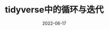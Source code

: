 ---
title: tidyverse中的循环与迭代
author: ''
date: '2022-06-17'
slug: tidyverse loop
categories: []
tags: [tidyverse]
---